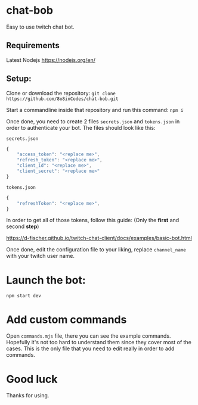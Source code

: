 # chat-bob

Easy to use twitch chat bot.

## Requirements

Latest Nodejs
https://nodejs.org/en/

## Setup:

Clone or download the repository:
`git clone https://github.com/8o8inCodes/chat-bob.git`

Start a commandline inside that repository and run this command:
`npm i`

Once done, you need to create 2 files `secrets.json` and `tokens.json` in order to authenticate your bot.
The files should look like this:

`secrets.json`
```javascript
{
    "access_token": "<replace me>",
    "refresh_token": "<replace me>",
    "client_id": "<replace me>",
    "client_secret": "<replace me>"
}
```

`tokens.json`
```javascript
{
    "refreshToken": "<replace me>",
}
```

In order to get all of those tokens, follow this guide:
(Only the **first** and second **step**)

https://d-fischer.github.io/twitch-chat-client/docs/examples/basic-bot.html

Once done, edit the configuration file to your liking, replace `channel_name` with your twitch user name.

# Launch the bot:
`npm start dev`

# Add custom commands

Open `commands.mjs` file, there you can see the example commands. Hopefully it's not too hard to understand them since they cover most of the cases. This is the only file that you need to edit really in order to add commands.

# Good luck
Thanks for using.